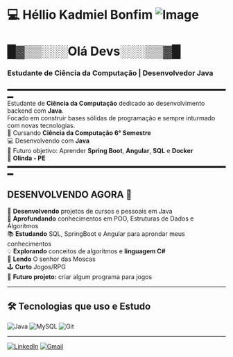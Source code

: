 # 💻 Héllio Kadmiel Bonfim  ![Image](https://github.com/user-attachments/assets/71316a17-5b56-4a42-be22-9387a0176eae)
  
# █▓▒▒░░░Olá Devs░░░▒▒▓█
### Estudante de Ciência da Computação | Desenvolvedor Java
▬▬▬▬▬▬▬▬▬▬▬▬▬▬▬▬▬▬▬▬▬▬▬▬▬▬▬▬▬▬▬▬▬▬▬▬▬ <br>
Estudante de **Ciência da Computação** dedicado ao desenvolvimento backend com **Java**. <br> Focado em construir bases sólidas de programação e sempre inturmado com novas tecnologias. <br>
🎒 Cursando **Ciência da Computação 6° Semestre**  
💻 Desenvolvendo com **Java**  
🚀 Futuro objetivo: Aprender **Spring Boot**, **Angular**, **SQL** e **Docker**  
🚩 **Olinda - PE** <BR>
▬▬▬▬▬▬▬▬▬▬▬▬▬▬▬▬▬▬▬▬▬▬▬▬▬▬▬▬▬▬▬▬▬▬▬▬▬

## DESENVOLVENDO AGORA 🐌
🔭 **Desenvolvendo** projetos de cursos e pessoais em Java  
 🎒 **Aprofundando** conhecimentos em POO, Estruturas de Dados e Algoritmos <br> 
📚 **Estudando** SQL, SpringBoot e Angular para aprondar meus conhecimentos<br>
💡 **Explorando** conceitos de algoritmos e **linguagem C#** <br>
 📖 **Lendo** O senhor das Moscas <br>
 🕹️ **Curto** Jogos/RPG<br>
  🧠 **Futuro projeto:** criar algum programa para jogos

---
## 🛠️ Tecnologias que uso e Estudo

![Java](https://img.shields.io/badge/Java-ED8B00?style=for-the-badge&logo=openjdk&logoColor=white)
![MySQL](https://img.shields.io/badge/MySQL-00000F?style=for-the-badge&logo=mysql&logoColor=white)
![Git](https://img.shields.io/badge/Git-F05032?style=for-the-badge&logo=git&logoColor=white)

---



[![LinkedIn](https://img.shields.io/badge/LinkedIn-0077B5?style=for-the-badge&logo=linkedin&logoColor=white)](https://www.linkedin.com/in/héllio-kadmiel-bonfim-dos-santos-661a6a262)
[![Gmail](https://img.shields.io/badge/Gmail-D14836?style=for-the-badge&logo=gmail&logoColor=white)](mailto:kadmielhellio@gmail.com)

